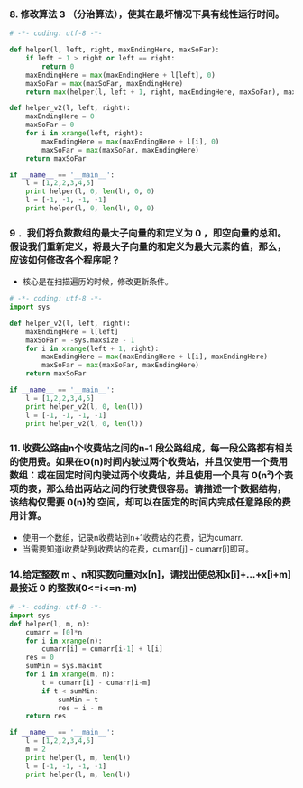 ### 8. 修改算法 3 （分治算法），使其在最坏情况下具有线性运行时间。
```python
# -*- coding: utf-8 -*-

def helper(l, left, right, maxEndingHere, maxSoFar):
	if left + 1 > right or left == right:
		return 0
	maxEndingHere = max(maxEndingHere + l[left], 0)
	maxSoFar = max(maxSoFar, maxEndingHere)
	return max(helper(l, left + 1, right, maxEndingHere, maxSoFar), maxSoFar)

def helper_v2(l, left, right):
	maxEndingHere = 0
	maxSoFar = 0
	for i in xrange(left, right):
		maxEndingHere = max(maxEndingHere + l[i], 0)
		maxSoFar = max(maxSoFar, maxEndingHere)
	return maxSoFar

if __name__ == '__main__':
	l = [1,2,2,3,4,5]
	print helper(l, 0, len(l), 0, 0)
	l = [-1, -1, -1, -1]
	print helper(l, 0, len(l), 0, 0)
```
### 9 ．我们将负数数组的最大子向量的和定义为 0 ，即空向量的总和。假设我们重新定义，将最大子向量的和定义为最大元素的值，那么，应该如何修改各个程序呢？
- 核心是在扫描遍历的时候，修改更新条件。
```python
# -*- coding: utf-8 -*-
import sys

def helper_v2(l, left, right):
	maxEndingHere = l[left]
	maxSoFar = -sys.maxsize - 1
	for i in xrange(left + 1, right):
		maxEndingHere = max(maxEndingHere + l[i], maxEndingHere)
		maxSoFar = max(maxSoFar, maxEndingHere)
	return maxSoFar

if __name__ == '__main__':
	l = [1,2,2,3,4,5]
	print helper_v2(l, 0, len(l))
	l = [-1, -1, -1, -1]
	print helper_v2(l, 0, len(l))
```
### 11. 收费公路由n个收费站之间的n-1 段公路组成，每一段公路都有相关的使用费。如果在O(n)时间内驶过两个收费站，并且仅使用一个费用数组：或在固定时间内驶过两个收费站，并且使用一个具有 0(n²)个表项的表，那么给出两站之间的行驶费很容易。请描述一个数据结构，该结构仅需要 0(n)的 空间，却可以在固定的时间内完成任意路段的费用计算。
- 使用一个数组，记录n收费站到n+1收费站的花费，记为cumarr.
- 当需要知道i收费站到j收费站的花费，cumarr[j] - cumarr[i]即可。
### 14.给定整数 m 、n和实数向量对x[n]，请找出使总和x[i]+...+x[i+m]最接近 0 的整数i(0<=i<=n-m)
```python
# -*- coding: utf-8 -*-
import sys
def helper(l, m, n):
	cumarr = [0]*n
	for i in xrange(n):
		cumarr[i] = cumarr[i-1] + l[i]
	res = 0
	sumMin = sys.maxint
	for i in xrange(m, n):
		t = cumarr[i] - cumarr[i-m]
		if t < sumMin:
			sumMin = t
			res = i - m
	return res

if __name__ == '__main__':
	l = [1,2,2,3,4,5]
	m = 2
	print helper(l, m, len(l))
	l = [-1, -1, -1, -1]
	print helper(l, m, len(l))
```